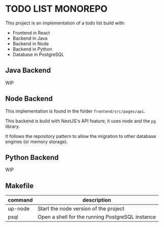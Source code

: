 # TODO LIST MONOREPO

This project is an implementation of a todo list build with:

- Frontend in React
- Backend in Java
- Backend in Node
- Backend in Python
- Database in PostgreSQL

## Java Backend

WIP

## Node Backend

This implementation is found in the folder `frontend/src/pages/api`.

This backend is build with NextJS's API feature, it uses node and the `pg` library.

It follows the repository pattern to allow the migration to other database engines (or memory storage).

## Python Backend

WIP

## Makefile

| command | description                                      |
| ------- | ------------------------------------------------ |
| up-node | Start the node version of the project            |
| psql    | Open a shell for the running PostgreSQL instance |
